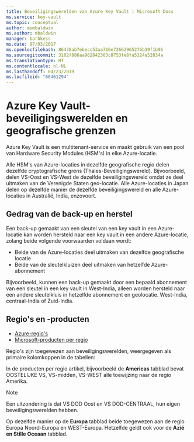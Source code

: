 ```yaml
---
title: Beveiligingswerelden van Azure Key Vault | Microsoft Docs
ms.service: key-vault
ms.topic: conceptual
author: msmbaldwin
ms.author: mbaldwin
manager: barbkess
ms.date: 07/03/2017
ms.openlocfilehash: 86438ab7ebecc53aa716e72662965276b19f1b96
ms.sourcegitcommit: 3102f886aa962842303c8753fe8fa5324a52834a
ms.translationtype: HT
ms.contentlocale: nl-NL
ms.lasthandoff: 04/23/2019
ms.locfileid: "60461294"
---
```

# <a name="azure-key-vault-security-worlds-and-geographic-boundaries"></a>Azure Key Vault-beveiligingswerelden en geografische grenzen

Azure Key Vault is een multitenant-service en maakt gebruik van een pool van Hardware Security Modules (HSM's) in elke Azure-locatie. 

Alle HSM's van Azure-locaties in dezelfde geografische regio delen dezelfde cryptografische grens (Thales-Beveiligingswereld). Bijvoorbeeld, delen VS-Oost en VS-West de dezelfde beveiligingswereld omdat ze deel uitmaken van de Verenigde Staten geo-locatie. Alle Azure-locaties in Japan delen op dezelfde manier de dezelfde beveiligingswereld en alle Azure-locaties in Australië, India, enzovoort. 

## <a name="backup-and-restore-behavior"></a>Gedrag van de back-up en herstel

Een back-up gemaakt van een sleutel van een key vault in een Azure-locatie kan worden hersteld naar een key vault in een andere Azure-locatie, zolang beide volgende voorwaarden voldaan wordt:

- Beide van de Azure-locaties deel uitmaken van dezelfde geografische locatie
- Beide van de sleutelkluizen deel uitmaken van hetzelfde Azure-abonnement

Bijvoorbeeld, kunnen een back-up gemaakt door een bepaald abonnement van een sleutel in een key vault in West-India, alleen worden hersteld naar een andere sleutelkluis in hetzelfde abonnement en geolocatie. West-India, centraal-India of Zuid-India.

## <a name="regions-and-products"></a>Regio's en -producten

- [Azure-regio's](https://azure.microsoft.com/regions/)
- [Microsoft-producten per regio](https://azure.microsoft.com/regions/services/)

Regio's zijn toegewezen aan beveiligingswerelden, weergegeven als primaire kolomkoppen in de tabellen:

In de producten per regio artikel, bijvoorbeeld de **Americas** tabblad bevat OOSTELIJKE VS, VS-midden, VS-WEST alle toewijzing naar de regio Amerika. 

>[!NOTE]
>Een uitzondering is dat VS DOD Oost en VS DOD-CENTRAAL, hun eigen beveiligingswerelden hebben. 

Op dezelfde manier op de **Europa** tabblad beide toegewezen aan de regio Europa Noord-Europa en WEST-Europa. Hetzelfde geldt ook voor de **Azië en Stille Oceaan** tabblad.



